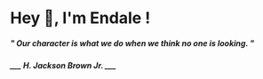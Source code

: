 <h1 title="head"> Hey 👋, I'm Endale !</h1>

**<h5><i>" Our character is what we do when we think no one is looking. "</i></h5>**

*<b>___ H. Jackson Brown Jr. ___</b>*
